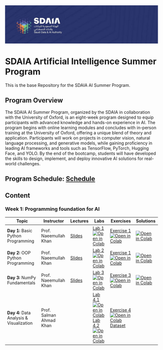 ![Banner](Logos/sdaia.jpg)

# SDAIA Artificial Intelligence Summer Program

This is the base Repository for the SDAIA AI Summer Program.

## Program Overview

The SDAIA AI Summer Program, organized by the SDAIA in collaboration with the University of Oxford, is an eight-week program designed to equip participants with advanced knowledge and hands-on experience in AI. The program begins with online learning modules and concludes with in-person training at the University of Oxford, offering a unique blend of theory and application. Participants will work on projects in computer vision, natural language processing, and generative models, while gaining proficiency in leading AI frameworks and tools such as TensorFlow, PyTorch, Hugging Face, and YOLO. By the end of the bootcamp, students will have developed the skills to design, implement, and deploy innovative AI solutions for real-world challenges.

## Program Schedule: [Schedule](https://github.com/KAUST-Academy/SDAIA-AI-Program/blob/main/SDAIA%20AI%20Program%20Schedule.pdf)

## Content
### Week 1: Programming foundation for AI 
| Topic                                            | Instructor            | Lectures                                    | Labs                                                                                                                                                                                                                                   | Exercises                                                                                                                                                                                                                                                       | Solutions                                                                                                                                                                                                                                                       |
| ------------------------------------------------ | --------------------- | ------------------------------------------- | -------------------------------------------------------------------------------------------------------------------------------------------------------------------------------------------------------------------------------------- | --------------------------------------------------------------------------------------------------------------------------------------------------------------------------------------------------------------------------------------------------------------- | --------------------------------------------------------------------------------------------------------------------------------------------------------------------------------------------------------------------------------------------------------------- |  
| **Day 1:** Basic Python Programming | Prof. Naeemullah Khan | [Slides](https://github.com/Hebah-Soleman/SDAIA-AI-Program/blob/main/Pyhton%20Programming%20foundation%20for%20AI%20/Lectures/Day1/Python-Programming.pdf)          | [Lab 1](https://github.com/Hebah-Soleman/SDAIA-AI-Program/blob/main/Pyhton%20Programming%20foundation%20for%20AI%20/Labs/Day1/Intro_To_Python.ipynb) [![Open in Colab](https://colab.research.google.com/assets/colab-badge.svg)](https://drive.google.com/file/d/1vVXOydtumeOHa-SrHKmQTv74-LIkiuH0/view?usp=sharing) |  [Exercise 1](https://github.com/Hebah-Soleman/SDAIA-AI-Program/blob/main/Pyhton%20Programming%20foundation%20for%20AI%20/Exercises/Day1/Day1_Exercises.ipynb) [![Open in Colab](https://colab.research.google.com/assets/colab-badge.svg)](https://drive.google.com/file/d/1B57SFaVppN1sacugqqPfy_I-sSy00SSX/view?usp=sharing) |  [![Open in Colab](https://colab.research.google.com/assets/colab-badge.svg)](https://drive.google.com/file/d/10zMVE7AXq9wvDsWgFMhRgjNhO2n0AGP6/view?usp=sharing) |
| **Day 2:** OOP Python Programming | Prof. Naeemullah Khan | [Slides](https://github.com/Hebah-Soleman/SDAIA-AI-Program/blob/main/Pyhton%20Programming%20foundation%20for%20AI%20/Lectures/Day1/Python-Programming.pdf)          | [Lab 2](https://github.com/Hebah-Soleman/SDAIA-AI-Program/blob/main/Pyhton%20Programming%20foundation%20for%20AI%20/Labs/Day2/Python_OOP.ipynb) [![Open in Colab](https://colab.research.google.com/assets/colab-badge.svg)](https://colab.research.google.com/drive/1NPJCZhh9AKp63TwMc65HvmaLiVY04m7O?usp=sharing) |  [Exercise 1](https://github.com/Hebah-Soleman/SDAIA-AI-Program/blob/main/Pyhton%20Programming%20foundation%20for%20AI%20/Exercises/Day2/Python_OOP_Exercise.ipynb) [![Open in Colab](https://colab.research.google.com/assets/colab-badge.svg)](https://colab.research.google.com/drive/1TroTt3EL5eUOhoHzjLNecNgqL2R9m1Uz?usp=sharing) |  [![Open in Colab](https://colab.research.google.com/assets/colab-badge.svg)](https://colab.research.google.com/drive/1z4h3F1cD0qYRIeo8D7RcfnbRx9G5Wv0t?usp=sharing) | 
| **Day 3:** NumPy Fundamentals | Prof. Naeemullah Khan | [Slides](https://github.com/Hebah-Soleman/SDAIA-AI-Program/blob/main/Pyhton%20Programming%20foundation%20for%20AI%20/Lectures/Day3/NumPy_Fundamentals.pdf)          | [Lab 3](https://github.com/KAUST-Academy/SDAIA-AI-Program/blob/main/Pyhton%20Programming%20foundation%20for%20AI%20/Labs/Day3/Numpy_Fundamentals.ipynb) [![Open in Colab](https://colab.research.google.com/assets/colab-badge.svg)](https://drive.google.com/file/d/1zhzzjJmv_7IAFnE-gi5MiLJA5DR8E5HV/view?usp=sharing) |  [Exercise 3](https://github.com/KAUST-Academy/SDAIA-AI-Program/blob/main/Pyhton%20Programming%20foundation%20for%20AI%20/Exercises/Day3/Numpy_Practice.ipynb) [![Open in Colab](https://colab.research.google.com/assets/colab-badge.svg)](https://drive.google.com/file/d/17gVMZpDeLgNMeQOQMTqyGO6ce40sOAIQ/view?usp=sharing) | [![Open in Colab](https://colab.research.google.com/assets/colab-badge.svg)](https://drive.google.com/file/d/18MLOqLluN0DwhEouDOQxuexbnve7QltI/view?usp=sharing) |   
| **Day 4:**  Data Analysis & Visualization | Prof. Salman Ahmad Khan |          | [Lab 4.1](https://github.com/KAUST-Academy/SDAIA-AI-Program/blob/main/Pyhton%20Programming%20foundation%20for%20AI%20/Labs/Day4/Matplotlib.ipynb) [![Open in Colab](https://colab.research.google.com/assets/colab-badge.svg)](https://drive.google.com/file/d/1LM6zegp1kxCpYmIPLSYySbRVw9y3cbKi/view?usp=sharing) <br> [Lab 4.2](https://github.com/KAUST-Academy/SDAIA-AI-Program/blob/main/Pyhton%20Programming%20foundation%20for%20AI%20/Labs/Day4/Pandas.ipynb) [![Open in Colab](https://colab.research.google.com/assets/colab-badge.svg)](https://drive.google.com/file/d/1HPna5y4ihVX7GSP3WLmi0zcsInZt8gu6/view?usp=sharing) |  [Exercise 4](https://github.com/KAUST-Academy/SDAIA-AI-Program/blob/main/Pyhton%20Programming%20foundation%20for%20AI%20/Exercises/Day4/Day4_Exercises.ipynb)  [![Open in Colab](https://colab.research.google.com/assets/colab-badge.svg)](https://drive.google.com/file/d/1c2pQ1H6lLmrfAVpb74I_3EI7vy23MuF_/view?usp=sharing) <br> [Dataset](https://github.com/KAUST-Academy/SDAIA-AI-Program/blob/main/Pyhton%20Programming%20foundation%20for%20AI%20/Exercises/Day4/employees.csv)| |
